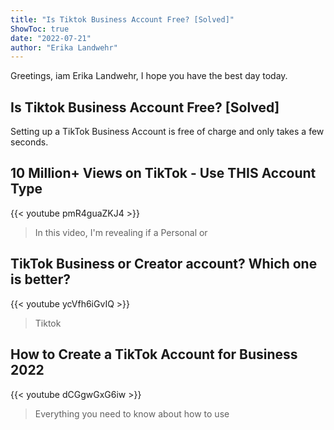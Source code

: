 ```yaml
---
title: "Is Tiktok Business Account Free? [Solved]"
ShowToc: true 
date: "2022-07-21"
author: "Erika Landwehr" 
---
```


Greetings, iam Erika Landwehr, I hope you have the best day today.
## Is Tiktok Business Account Free? [Solved]
Setting up a TikTok Business Account is free of charge and only takes a few seconds.

## 10 Million+ Views on TikTok - Use THIS Account Type
{{< youtube pmR4guaZKJ4 >}}
>In this video, I'm revealing if a Personal or 

## TikTok Business or Creator account? Which one is better?
{{< youtube ycVfh6iGvIQ >}}
>Tiktok

## How to Create a TikTok Account for Business 2022
{{< youtube dCGgwGxG6iw >}}
>Everything you need to know about how to use 

